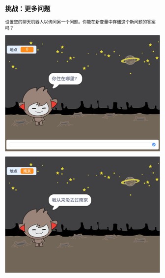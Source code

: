 ## 挑战：更多问题

设置您的聊天机器人以询问另一个问题。你能在新变量中存储这个新问题的答案吗？

![更多问题](images/chatbot-question1.png)

![更多问题](images/chatbot-question2.png)